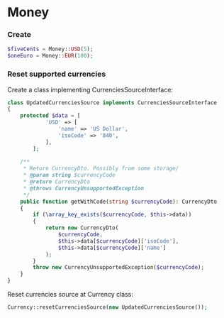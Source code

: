 # Money

### Create
```php
$fiveCents = Money::USD(5);
$oneEuro = Money::EUR(100); 
```

### Reset supported currencies

Create a class implementing CurrenciesSourceInterface:
```php
class UpdatedCurrenciesSource implements CurrenciesSourceInterface
{
    protected $data = [
            'USD' => [
                'name' => 'US Dollar',
                'isoCode' => '840',
            ],
        ];
        
    /**
     * Return CurrencyDto. Possibly from some storage/
     * @param string $currencyCode
     * @return CurrencyDto
     * @throws CurrencyUnsupportedException
     */
    public function getWithCode(string $currencyCode): CurrencyDto
    {
        if (\array_key_exists($currencyCode, $this->data))
        {
            return new CurrencyDto(
                $currencyCode,
                $this->data[$currencyCode]['isoCode'],
                $this->data[$currencyCode]['name']
            );
        }
        throw new CurrencyUnsupportedException($currencyCode);
    }
}
```

Reset currencies source at Currency class:
```php
Currency::resetCurrenciesSource(new UpdatedCurrenciesSource());
```